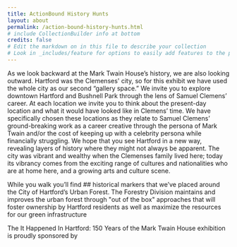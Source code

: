 ```yaml
---
title: ActionBound History Hunts
layout: about
permalink: /action-bound-history-hunts.html
# include CollectionBuilder info at bottom
credits: false
# Edit the markdown on in this file to describe your collection
# Look in _includes/feature for options to easily add features to the page
---
```


As we look backward at the Mark Twain House’s history, we are also looking outward. Hartford was the Clemenses' city, so for this exhibit we have used the whole city as our second “gallery space.” We invite you to explore downtown Hartford and Bushnell Park through the lens of Samuel Clemens’ career. At each location we invite you to think about the present-day location and what it would have looked like in Clemens’ time. We have specifically chosen these locations as they relate to Samuel Clemens’ ground-breaking work as a career creative through the persona of Mark Twain and/or the cost of keeping up with a celebrity persona while financially struggling. We hope that you see Hartford in a new way, revealing layers of history where they might not always be apparent. The city was vibrant and wealthy when the Clemenses family lived here; today its vibrancy comes from the exciting range of cultures and nationalities who are at home here, and a growing arts and culture scene.

While you walk you’ll find ## historical markers that we’ve placed around the City of Hartford’s Urban Forest. The Forestry Division maintains and improves the urban forest through "out of the box" approaches that will foster ownership by Hartford residents as well as maximize the resources for our green infrastructure

The It Happened In Hartford: 150 Years of the Mark Twain House exhibition is proudly sponsored by
 
